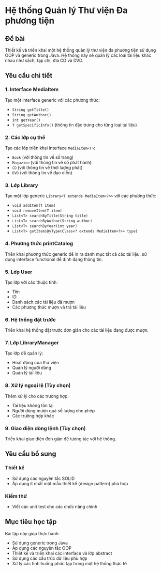 # Hệ thống Quản lý Thư viện Đa phương tiện

## Đề bài
Thiết kế và triển khai một hệ thống quản lý thư viện đa phương tiện sử dụng OOP và generic trong Java. Hệ thống này sẽ quản lý các loại tài liệu khác nhau như sách, tạp chí, đĩa CD và DVD.

## Yêu cầu chi tiết

### 1. Interface MediaItem<T>
Tạo một interface generic với các phương thức:
- `String getTitle()`
- `String getAuthor()`
- `int getYear()`
- `T getSpecificInfo()` (thông tin đặc trưng cho từng loại tài liệu)

### 2. Các lớp cụ thể
Tạo các lớp triển khai interface `MediaItem<T>`:
- `Book` (với thông tin về số trang)
- `Magazine` (với thông tin về số phát hành)
- `CD` (với thông tin về thời lượng phát)
- `DVD` (với thông tin về đạo diễn)

### 3. Lớp Library<T>
Tạo một lớp generic `Library<T extends MediaItem<?>>` với các phương thức:
- `void addItem(T item)`
- `void removeItem(T item)`
- `List<T> searchByTitle(String title)`
- `List<T> searchByAuthor(String author)`
- `List<T> searchByYear(int year)`
- `List<T> getItemsByType(Class<? extends MediaItem<?>> type)`

### 4. Phương thức printCatalog
Triển khai phương thức generic để in ra danh mục tất cả các tài liệu, sử dụng interface functional để định dạng thông tin.

### 5. Lớp User
Tạo lớp với các thuộc tính:
- Tên
- ID
- Danh sách các tài liệu đã mượn
- Các phương thức mượn và trả tài liệu

### 6. Hệ thống đặt trước
Triển khai hệ thống đặt trước đơn giản cho các tài liệu đang được mượn.

### 7. Lớp LibraryManager
Tạo lớp để quản lý:
- Hoạt động của thư viện
- Quản lý người dùng
- Quản lý tài liệu

### 8. Xử lý ngoại lệ (Tùy chọn)
Thêm xử lý cho các trường hợp:
- Tài liệu không tồn tại
- Người dùng mượn quá số lượng cho phép
- Các trường hợp khác

### 9. Giao diện dòng lệnh (Tùy chọn)
Triển khai giao diện đơn giản để tương tác với hệ thống.

## Yêu cầu bổ sung

### Thiết kế
- Sử dụng các nguyên tắc SOLID
- Áp dụng ít nhất một mẫu thiết kế (design pattern) phù hợp

### Kiểm thử
- Viết các unit test cho các chức năng chính

## Mục tiêu học tập
Bài tập này giúp thực hành:
- Sử dụng generic trong Java
- Áp dụng các nguyên tắc OOP
- Thiết kế và triển khai các interface và lớp abstract
- Sử dụng các cấu trúc dữ liệu phù hợp
- Xử lý các tình huống phức tạp trong một hệ thống thực tế

